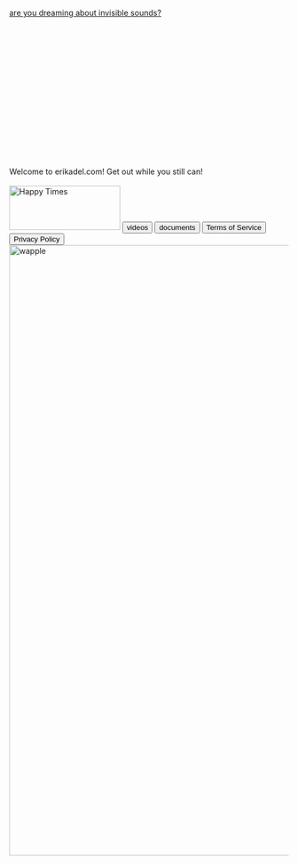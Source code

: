 <a href="https://www.wnycstudios.org/podcasts/dear-hank-john">are you dreaming about invisible sounds?</a>
<br>
<br>
<br>
<br>
<br>
<br>
<br>
<br>
<br>
<br>
<br>
<br>
<br>
<br>
<br>
<br>
<body> Welcome to erikadel.com! Get out while you still can!
<br>
<script async src="https://pagead2.googlesyndication.com/pagead/js/adsbygoogle.js?client=ca-pub-1013228705311212"
     crossorigin="anonymous"></script>
<!-- Ad 1 -->
<ins class="adsbygoogle"
     style="display:block"
     data-ad-client="ca-pub-1013228705311212"
     data-ad-slot="2296504354"
     data-ad-format="auto"
     data-full-width-responsive="true"></ins>
<script>
     (adsbygoogle = window.adsbygoogle || []).push({});
</script>
</body>
<br>
<body>
<img src="https://t4.ftcdn.net/jpg/01/15/20/75/360_F_115207580_US2etunH78I7iMYHOoNVvxQTCIdoPdRj.jpg" alt="Happy Times" width="200" height="80">
</body>
<a href='videos'><button>videos</button></a>
<a href='documents'><button>documents</button></a>
<a href='Terms of Service'><button>Terms of Service</button></a>
<a href='Privacy Policy'><button>Privacy Policy</button></a>
<br>
<body>
<img src="https://preview.redd.it/vex8lr77cxd81.jpg?width=960&crop=smart&auto=webp&s=17fd6c533d05c548d478f782a68a0958d28fec6f" alt="wapple" width="1330" height="1100">
</body>
<head>
  <script async src="https://pagead2.googlesyndication.com/pagead/js/adsbygoogle.js?client=ca-pub-1013228705311212"
     crossorigin="anonymous"></script>
  </head>
